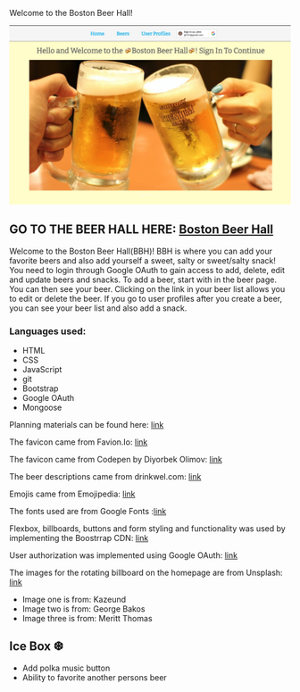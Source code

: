 Welcome to the Boston Beer Hall!

![Boston Beer Hall](./public/assets/img/bbh-hp.jpeg "Boston Beer Hall")

## GO TO THE BEER HALL HERE: [Boston Beer Hall](https://boston-beer-hall.fly.dev/)

Welcome to the Boston Beer Hall(BBH)! BBH is where you can add your favorite beers and also add yourself a sweet, salty or sweet/salty snack! You need to login through Google OAuth to gain access to add, delete, edit and update beers and snacks. To add a beer, start with in the beer page. You can then see your beer. Clicking on the link in your beer list allows you to edit or delete the beer. If you go to user profiles after you create a beer, you can see your beer list and also add a snack. 

### Languages used:

 * HTML
 * CSS
 * JavaScript
 * git
 * Bootstrap
 * Google OAuth
 * Mongoose

Planning materials can be found here: [link](https://trello.com/b/etY7i4rU/boston-beer-hall)

The favicon came from Favion.Io: [link](https://favicon.io/favicon-generator/)

The favicon came from Codepen by Diyorbek Olimov: [link](https://codepen.io/diyorbek0309/pen/mdwbEve)

The beer descriptions came from drinkwel.com: [link](https://www.drinkwel.com/blogs/drinkwel-blog/24634561-top-10-types-of-beer)

Emojis came from Emojipedia: [link](https://emojipedia.org/)

The fonts used are from Google Fonts :[link](https://fonts.google.com/)

Flexbox, billboards, buttons and form styling and functionality was used by implementing the Boostrrap CDN: [link](https://getbootstrap.com/")

User authorization was implemented using Google OAuth: [link](https://console.cloud.google.com/apis/)

The images for the rotating billboard on the homepage are from Unsplash: [link](https://unsplash.com)
- Image one is from: Kazeund
- Image two is from: George Bakos
- Image three is from: Meritt Thomas

## Ice Box ❆
- Add polka music button
- Ability to favorite another persons beer

